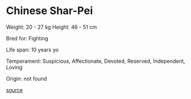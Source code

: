 # Chinese Shar-Pei

Weight: 20 - 27 kg
Height: 46 - 51 cm

Bred for: Fighting

Life span: 10 years yo

Temperament: Suspicious, Affectionate, Devoted, Reserved, Independent, Loving

Origin: not found

[source](https://api.thedogapi.com/v1/breeds/79)
